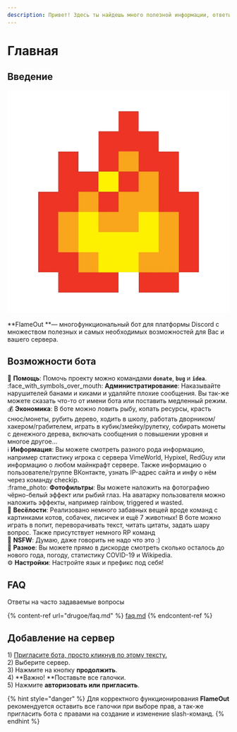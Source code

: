 ```yaml
---
description: Привет! Здесь ты найдешь много полезной информации, ответы на часто задаваемые вопросы, список команд бота и многое другое.
---
```

# Главная

## Введение

![](.gitbook/assets/pixel-flame.png)

**FlameOut **— многофункциональный бот для платформы Discord с множеством полезных и самых необходимых возможностей для Вас и вашего сервера.

## Возможности бота

:school_satchel: **Помощь**: Помочь проекту можно командами **`donate`**, **`bug`** и **`idea`**.\
:face_with_symbols_over_mouth: **Администратирование**: Наказывайте нарушителей банами и киками и удаляйте плохие сообщения. Вы так-же можете сказать что-то от имени бота или поставить медленный режим.\
:moneybag: **Экономика**: В боте можно ловить рыбу, копать ресурсы, красть снюс/монеты, рубить дерево, ходить в школу, работать дворником/хакером/грабителем, играть в кубик/змейку/рулетку, собирать монеты с денежного дерева, включать сообщения о повышении уровня и многое другое...\
:information_source: **Информация**: Вы можете смотреть разного рода информацию, например статистику игрока с сервера VimeWorld, Hypixel, RedGuy или информацию о любом майнкрафт сервере. Также информацию о пользователе/группе ВКонтакте, узнать IP-адрес сайта и инфу о нём через команду checkip.\
:frame_photo: **Фотофильтры**: Вы можете наложить на фотографию чёрно-белый эффект или рыбий глаз. На аватарку пользователя можно наложить эффекты, например rainbow, triggered и wasted.\
:lollipop: **Весёлости**: Реализовано немного забавных вещей вроде команд с картинками котов, собачек, лисичек и ещё 7 животных! В боте можно играть в попит, переворачивать текст, читать цитаты, задать шару вопрос. Также присутствует немного RP команд\
:underage: **NSFW**: Думаю, даже говорить не надо что это :)\
:open_file_folder: **Разное**: Вы можете прямо в дискорде смотреть сколько осталось до нового года, погоду, статистику COVID-19 и Wikipedia.\
:gear: **Настройки**: Настройте язык и префикс под себя!

## FAQ

Ответы на часто задаваемые вопросы

{% content-ref url="drugoe/faq.md" %}
[faq.md](drugoe/faq.md)
{% endcontent-ref %}

## Добавление на сервер

1\) [Пригласите бота, просто кликнув по этому тексту.](https://top.gg/bot/747431086816100402/invite)\
2\) Выберите сервер.\
3\) Нажмите на кнопку **продолжить**.\
4\) **Важно! **Поставьте все галочки.\
5\) Нажмите **авторизовать или** **пригласить**.

{% hint style="danger" %}
Для корректного функционирования **FlameOut** рекомендуется оставить все галочки при выборе прав, а так-же пригласить бота с правами на создание и изменение slash-команд.
{% endhint %}
